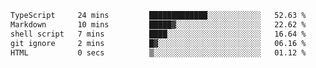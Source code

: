 <!--START_SECTION:waka-->

```txt
TypeScript     24 mins         █████████████░░░░░░░░░░░░   52.63 %
Markdown       10 mins         █████▓░░░░░░░░░░░░░░░░░░░   22.62 %
shell script   7 mins          ████░░░░░░░░░░░░░░░░░░░░░   16.64 %
git ignore     2 mins          █▓░░░░░░░░░░░░░░░░░░░░░░░   06.16 %
HTML           0 secs          ▒░░░░░░░░░░░░░░░░░░░░░░░░   01.12 %
```

<!--END_SECTION:waka-->